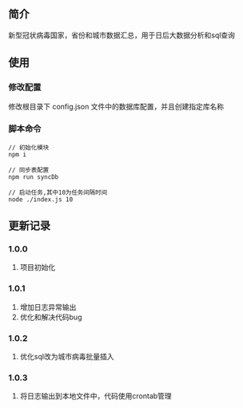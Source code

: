 ## 简介
新型冠状病毒国家，省份和城市数据汇总，用于日后大数据分析和sql查询

## 使用

### 修改配置
修改根目录下 config.json 文件中的数据库配置，并且创建指定库名称

### 脚本命令
```
// 初始化模块
npm i 

// 同步表配置
npm run syncDb

// 启动任务,其中10为任务间隔时间
node ./index.js 10
```

## 更新记录
### 1.0.0
1. 项目初始化

### 1.0.1
1. 增加日志异常输出
2. 优化和解决代码bug

### 1.0.2
1. 优化sql改为城市病毒批量插入

### 1.0.3
1. 将日志输出到本地文件中，代码使用crontab管理